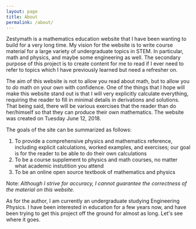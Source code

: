 ```yaml
---
layout: page
title: About
permalink: /about/
---
```


Zestymath is a mathematics education website that I have been wanting to build for a very long time. My vision for the website is to write course material for a large variety of undergraduate topics in STEM. In particular, math and physics, and maybe some engineering as well. The secondary purpose of this project is to create content for me to read if I ever need to refer to topics which I have previously learned but need a refresher on. 

The aim of this website is not to allow you read about math, but to allow you to *do* math on your own with confidence. One of the things that I hope will make this website stand out is that I will very explicitly calculate everything, requiring the reader to fill in minimal details in derivations and solutions. That being said, there will be various exercises that the reader than do her/himself so that they can produce their own mathematics. The website was created on Tuesday June 12, 2018. 

The goals of the site can be summarized as follows:

1. To provide a comprehensive physics and mathematics reference, including explicit calculations, worked examples, and exercises; our goal is for the reader to be able to do their own calculations
2. To be a course supplement to physics and math courses, no matter what academic instutition you attend
3. To be an online open source textbook of mathematics and physics


Note: *Although I strive for accuracy, I cannot guarantee the correctness of the material on this website.*

As for the author, I am currently an undergraduate studying Engineering Physics. I have been interested in education for a few years now, and have been trying to get this project off the ground for almost as long. Let's see where it goes. 

